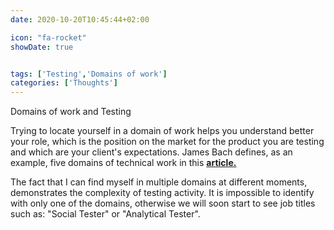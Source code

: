 ```yaml
---
date: 2020-10-20T10:45:44+02:00

icon: "fa-rocket"
showDate: true


tags: ['Testing','Domains of work']
categories: ['Thoughts']
---
```

Domains of work and Testing

Trying to locate yourself in a domain of work helps you understand better your role,
which is the position on the market for the product you are testing and which are your client's expectations.
James Bach defines, as an example, five domains of technical work in this [__article.__](https://www.tricentis.com/blog/domains-of-work-demands-of-testing/ ) 

The fact that I can find myself in multiple domains at different moments, demonstrates the complexity of testing activity.
It is impossible to identify with only one of the domains, otherwise we will soon start to see job titles
such as: "Social Tester" or "Analytical Tester".
